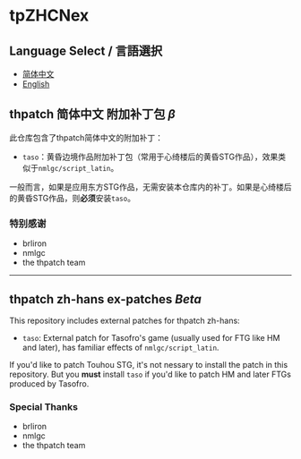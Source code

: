 # tpZHCNex

## Language Select / 言語選択

- [简体中文](#thpatch-简体中文-附加补丁包-β)
- [English](#thpatch-zh-hans-ex-patches-beta)

## thpatch 简体中文 附加补丁包 *β*

此仓库包含了thpatch简体中文的附加补丁：

- ```taso```：黄昏边境作品附加补丁包（常用于心绮楼后的黄昏STG作品），效果类似于```nmlgc/script_latin```。

一般而言，如果是应用东方STG作品，无需安装本仓库内的补丁。如果是心绮楼后的黄昏STG作品，则**必须**安装```taso```。

### 特别感谢

- brliron
- nmlgc
- the thpatch team

---
## thpatch zh-hans ex-patches *Beta*

This repository includes external patches for thpatch zh-hans:

- ```taso```: External patch for Tasofro's game (usually used for FTG like HM and later), has familiar effects of ```nmlgc/script_latin```.

If you'd like to patch Touhou STG, it's not nessary to install the patch in this repository. But you **must** install ```taso``` if you'd like to patch HM and later FTGs produced by Tasofro.

### Special Thanks

- brliron
- nmlgc
- the thpatch team
